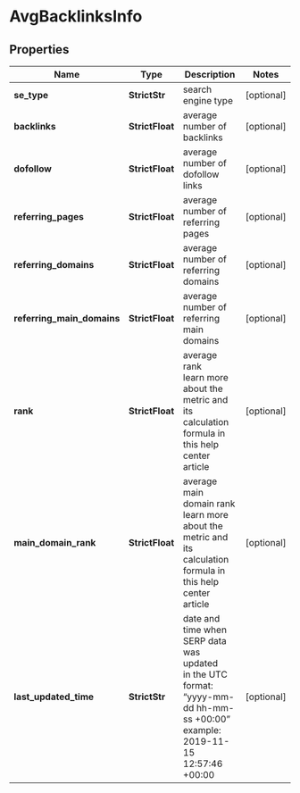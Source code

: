 # AvgBacklinksInfo


## Properties

| Name | Type | Description | Notes |
|------------ | ------------- | ------------- | -------------|
**se_type** | **StrictStr** | search engine type |[optional]|
**backlinks** | **StrictFloat** | average number of backlinks |[optional]|
**dofollow** | **StrictFloat** | average number of dofollow links |[optional]|
**referring_pages** | **StrictFloat** | average number of referring pages |[optional]|
**referring_domains** | **StrictFloat** | average number of referring domains |[optional]|
**referring_main_domains** | **StrictFloat** | average number of referring main domains |[optional]|
**rank** | **StrictFloat** | average rank<br>learn more about the metric and its calculation formula in this help center article |[optional]|
**main_domain_rank** | **StrictFloat** | average main domain rank<br>learn more about the metric and its calculation formula in this help center article |[optional]|
**last_updated_time** | **StrictStr** | date and time when SERP data was updated<br>in the UTC format: “yyyy-mm-dd hh-mm-ss +00:00”<br>example:<br>2019-11-15 12:57:46 +00:00 |[optional]|